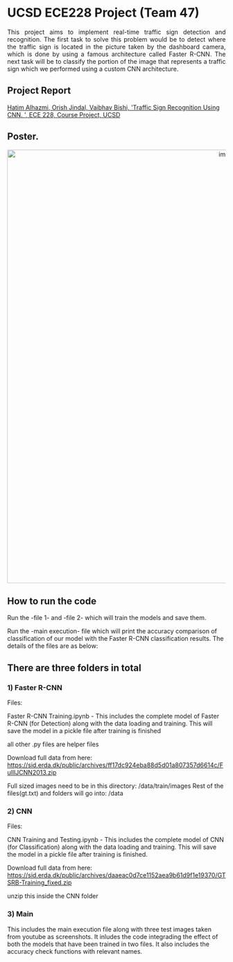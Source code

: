 # UCSD ECE228 Project (Team 47)

<p align="justify">
This project aims to implement real-time traffic sign detection and recognition. The first task to solve this problem would be to detect where the traffic sign is located in the picture taken by the dashboard camera, which is done by using a famous architecture called Faster R-CNN. The next task will be to classify the portion of the image that represents a traffic sign which we performed using a custom CNN architecture.
</p>

## Project Report
[Hatim Alhazmi, Orish Jindal, Vaibhav Bishi, 'Traffic Sign Recognition Using CNN.
', ECE 228, Course Project, UCSD](https://github.com/ojindal/Traffic_Sign_Recognition-CNN/blob/main/ECE228%20Milestone-Report.pdf)


## Poster.
<p align="center">
  <img width="1000" alt="image" src="https://github.com/ojindal/Traffic_Sign_Recognition-CNN/files/10304432/PosterTeam47.pdf">
 </p>


## How to run the code

Run the -file 1- and -file 2- which will train the models and save them.

Run the -main execution- file which will print the accuracy comparison of classification of our model with the Faster R-CNN classification results. The details of the files are as below:

## There are three folders in total

### 1) Faster R-CNN
Files: 

Faster R-CNN Training.ipynb - This includes the complete model of Faster R-CNN (for Detection) along with the data loading and training. This will save the model in a pickle file after training is finished

all other .py files are helper files

Download full data from here: https://sid.erda.dk/public/archives/ff17dc924eba88d5d01a807357d6614c/FullIJCNN2013.zip

Full sized images need to be in this directory: /data/train/images
Rest of the files(gt.txt) and folders will go into: /data


### 2) CNN
Files:

CNN Training and Testing.ipynb - This includes the complete model of CNN (for Classification) along with the data loading and training. This will save the model in a pickle file after training is finished.

Download full data from here: https://sid.erda.dk/public/archives/daaeac0d7ce1152aea9b61d9f1e19370/GTSRB-Training_fixed.zip

unzip this inside the CNN folder

### 3) Main

This includes the main execution file along with three test images taken from youtube as screenshots.
It inludes the code integrading the effect of both the models that have been trained in two files. It also includes the accuracy check functions with relevant names.

